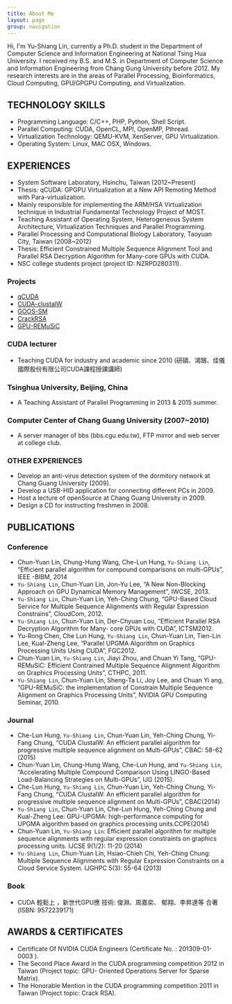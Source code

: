 ```yaml
---
title: About Me
layout: page
group: navigation
---
```


Hi, I'm Yu-Shiang Lin, currently a Ph.D. student in the Department of Computer Science and Information Engineering at National Tsing Hua University.
I received my B.S. and M.S. in Department of Computer Science and Information Engineering from Chang Gung University before 2012. My research interests are in the  areas of Parallel Processing, Bioinformatics, Cloud Computing, GPU/GPGPU Computing, and Virtualization.


## TECHNOLOGY SKILLS
* Programming Language: C/C++, PHP, Python, Shell Script.
* Parallel Computing: CUDA, OpenCL, MPI, OpenMP, Pthread.
* Virtualization Technology: QEMU-KVM, XenServer, GPU Virtualization.
* Operating System: Linux, MAC OSX, Windows.

## EXPERIENCES
* System Software Laboratory, Hsinchu, Taiwan (2012~Present)
 * Thesis: qCUDA: GPGPU Virtualization at a New API Remoting Method with Para-virtualization.
 * Mainly responsible for implementing the ARM/HSA Virtualization technique in Industrial Fundamental Technology Project of MOST.
 * Teaching Assistant of Operating System, Heterogeneous System Architecture, Virtualization Techniques and Parallel Programming.
* Parallel Processing and Computational Biology Laboratory, Taoyuan City, Taiwan (2008~2012)
 * Thesis: Efficient Constrained Multiple Sequence Alignment Tool and Parallel RSA Decryption Algorithm for Many-core GPUs with CUDA.
 * NSC college students project (project ID: NZRPD280311).

### Projects
* [qCUDA](https://coldfunction.github.io/2016/qCUDA/)
* [CUDA-clustalW](https://coldfunction.github.io/2016/CUDA-clustalW/)
* [GOOS-SM](https://coldfunction.github.io/2016/GOOS-SM/)
* [CrackRSA](https://coldfunction.github.io/2016/CrackRSA/)
* [GPU-REMuSiC](https://coldfunction.github.io/2016/GPU-REMuSiC/)

### CUDA lecturer
* Teaching CUDA for industry and academic since 2010 (研碩、鴻鵠、佳儀國際股份有限公司CUDA課程授課講師)

### Tsinghua University, Beijing, China
* A Teaching Assistant of Parallel Programming in 2013 & 2015 summer.

### Computer Center of Chang Guang University (2007~2010)
* A server manager of bbs (bbs.cgu.edu.tw), FTP mirror and web server at college club.

### OTHER EXPERIENCES
* Develop an anti-virus detection system of the dormitory network at Chang Guang University (2009).
* Develop a USB-HID application for connecting different PCs in 2009.
* Host a lecture of openSource at Chang Guang University in 2009.
* Design a CD for instructing freshmen in 2008.

## PUBLICATIONS

### Conference

* Chun-Yuan Lin, Chung-Hung Wang, Che-Lun Hung, `Yu-Shiang Lin`, “Efficient parallel algorithm for compound comparisons on multi-GPUs”, IEEE -BIBM, 2014
* `Yu-Shiang Lin`, Chun-Yuan Lin, Jon-Yu Lee, “A New Non-Blocking Approach on GPU Dynamical Memory Management”, IWCSE, 2013.
* `Yu-Shiang Lin`, Chun-Yuan Lin, Yeh-Ching Chung, “GPU-Based Cloud Service for Multiple Sequence Alignments with Regular Expression Constrains”, CloudCom, 2012.
* `Yu-Shiang Lin`, Chun-Yuan Lin, Der-Chyuan Lou, “Efficient Parallel RSA Decryption Algorithm for Many- core GPUs with CUDA”, ICTSM2012.
* Yu-Rong Chen, Che Lun Hung, `Yu-Shiang Lin`, Chun-Yuan Lin, Tien-Lin Lee, Kual-Zheng Lee, “Parallel UPGMA Algorithm on Graphics Processing Units Using CUDA”, FGC2012.
* Chun-Yuan Lin, `Yu-Shiang Lin`, Jiayi Zhou, and Chuan Yi Tang, “GPU-REMuSiC: Efficient Contrained Multiple Sequence Alignment Algorithm on Graphics Processing Units”, CTHPC, 2011.
* `Yu-Shiang Lin`, Chun-Yuan Lin, Sheng-Ta Li, Joy Lee, and Chuan Yi ang, “GPU-REMuSiC: the implementation of Constrain Multiple Sequence Alignment on Graphics Processing Units”, NVIDIA GPU Computing Seminar, 2010.

### Journal
* Che-Lun Hung, `Yu-Shiang Lin`, Chun-Yuan Lin, Yeh-Ching Chung, Yi-Fang Chung, “CUDA ClustalW: An efficient parallel algorithm for progressive multiple sequence alignment on Multi-GPUs”, CBAC: 58-62 (2015)
* Chun-Yuan Lin, Chung-Hung Wang, Che-Lun Hung, and `Yu-Shiang Lin`, “Accelerating Multiple Compound Comparison Using LINGO-Based Load-Balancing Strategies on Multi-GPUs”, IJG (2015). 
* Che-Lun Hung, `Yu-Shiang Lin`, Chun-Yuan Lin, Yeh-Ching Chung, Yi-Fang Chung, “CUDA ClustalW: An efficient parallel algorithm for progressive multiple sequence alignment on Multi-GPUs”, CBAC(2014)
* `Yu-Shiang Lin`, Chun-Yuan Lin, Che-Lun Hung, Yeh-Ching Chung and Kual-Zheng Lee: GPU-UPGMA: high-performance computing for UPGMA algorithm based on graphics processing units.CCPE(2014)
* Chun-Yuan Lin, `Yu-Shiang Lin`: Efficient parallel algorithm for multiple sequence alignments with regular expression constraints on graphics processing units. IJCSE 9(1/2): 11-20 (2014)
* `Yu-Shiang Lin`, Chun-Yuan Lin, Hsiao-Chieh Chi, Yeh-Ching Chung: Multiple Sequence Alignments with Regular Expression Constraints on a Cloud Service System. IJGHPC 5(3): 55-64 (2013)



### Book
* CUDA 輕鬆上 ，新世代GPU應 技術: 俊淵、周嘉奕、 郁翔、李昇達等 合著 (ISBN: 9572239171)

## AWARDS & CERTIFICATES
* Certificate Of NVIDIA CUDA Engineers (Certificate No. : 201309-01-0003 ).
* The Second Place Award in the CUDA programming competition 2012 in Taiwan (Project topic: GPU- Oriented Operations Server for Sparse Matrix).
* The Honorable Mention in the CUDA programming competition 2011 in Taiwan (Project topic: Crack RSA).


